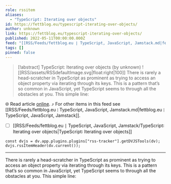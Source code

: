 ```yaml
---
role: rssitem
aliases:
  - "TypeScript: Iterating over objects"
id: https://fettblog.eu/typescript-iterating-over-objects/
author: unknown
link: https://fettblog.eu/typescript-iterating-over-objects/
published: 2022-05-11T00:00:00.000Z
feed: "[[RSS/Feeds/fettblog․eu ∣ TypeScript, JavaScript, Jamstack.md|fettblog․eu ∣ TypeScript, JavaScript, Jamstack]]"
tags: []
pinned: false
---
```


> [!abstract] TypeScript: Iterating over objects (by unknown)
> ![[RSS/assets/RSSdefaultImage.svg|float:right|100]] There is rarely a head-scratcher in TypeScript as prominent as trying to access an object property via iterating through its keys. This is a pattern that’s so common in JavaScript, yet TypeScript seems to through all the obstacles at you. This simple line:

🌐 Read article [online](https://fettblog.eu/typescript-iterating-over-objects/). ⤴ For other items in this feed see [[RSS/Feeds/fettblog․eu ∣ TypeScript, JavaScript, Jamstack.md|fettblog․eu ∣ TypeScript, JavaScript, Jamstack]].

- [ ] [[RSS/Feeds/fettblog․eu ∣ TypeScript, JavaScript, Jamstack/TypeScript꞉ Iterating over objects|TypeScript꞉ Iterating over objects]]

~~~dataviewjs
const dvjs = dv.app.plugins.plugins["rss-tracker"].getDVJSTools(dv);
dvjs.rssItemHeader(dv.current());
~~~

- - -

There is rarely a head-scratcher in TypeScript as prominent as trying to access an object property via iterating through its keys. This is a pattern that’s so common in JavaScript, yet TypeScript seems to through all the obstacles at you. This simple line:
